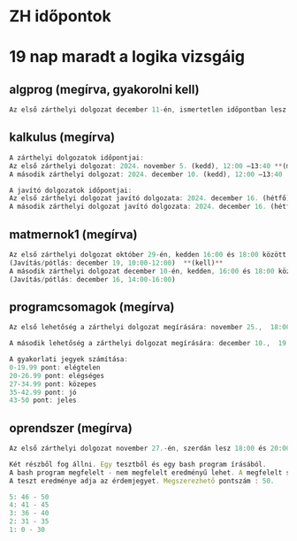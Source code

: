 # ZH időpontok
# 19 nap maradt a logika vizsgáig

## algprog (megírva, gyakorolni kell)
```js
Az első zárthelyi dolgozat december 11-én, ismertetlen időpontban lesz.
```

## kalkulus (megírva)
```js
A zárthelyi dolgozatok időpontjai:
Az első zárthelyi dolgozat: 2024. november 5. (kedd), 12:00 –13:40 **(megírva)**
A második zárthelyi dolgozat: 2024. december 10. (kedd), 12:00 –13:40
```
```js
A javító dolgozatok időpontjai:
Az első zárthelyi dolgozat javító dolgozata: 2024. december 16. (hétfő), 8:00 – 9:40 **(nem kell)** 
A második zárthelyi dolgozat javító dolgozata: 2024. december 16. (hétfő), 10:00 – 11: 40
```

## matmernok1 (megírva)
```js
Az első zárthelyi dolgozat október 29-én, kedden 16:00 és 18:00 között lesz. **(megírva de javítani)**
(Javítás/pótlás: december 19, 10:00-12:00)  **(kell)**
A második zárthelyi dolgozat december 10-én, kedden, 16:00 és 18:00 között lesz. 
(Javítás/pótlás: december 16, 14:00-16:00) 
```



## programcsomagok (megírva)
```js
Az első lehetőség a zárthelyi dolgozat megírására: november 25.,  18:00-tól. Helyszín: TEOKJ, fsz.107. 
```
```js
A második lehetőség a zárthelyi dolgozat megírására: december 10.,  19:00-tól. Helyszín: TEOKJ, fsz.107. 
```
```js
A gyakorlati jegyek számítása: 
0-19.99 pont: elégtelen
20-26.99 pont: elégséges
27-34.99 pont: közepes
35-42.99 pont: jó
43-50 pont: jeles
```

## oprendszer (megírva)
```js
Az első zárthelyi dolgozat november 27.-én, szerdán lesz 18:00 és 20:00 között lesz.
```
```js
Két részből fog állni. Egy tesztből és egy bash program írásából.
A bash program megfelelt - nem megfelelt eredményű lehet. A megfelelt szükséges az érvényes jegyhez.
A teszt eredménye adja az érdemjegyet. Megszerezhető pontszám : 50.
```
```js
5: 46 - 50
4: 41 - 45
3: 36 - 40
2: 31 - 35
1: 0 - 30
```
